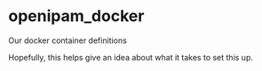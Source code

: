 # openipam_docker
Our docker container definitions

Hopefully, this helps give an idea about what it takes to set this up.

